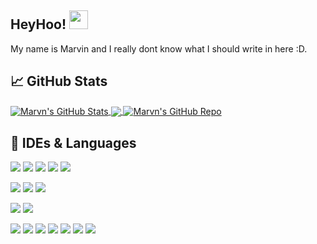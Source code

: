 ## HeyHoo! <img src="https://raw.githubusercontent.com/MartinHeinz/MartinHeinz/master/wave.gif" width="30px">
My name is Marvin and I really dont know what I should write in here :D.

## &#x1f4c8; GitHub Stats
<a href="https://github.com/RealMarvn/RealMarvn">
  <img align="center" src="https://github-readme-stats.vercel.app/api?username=realmarvn&show_icons=true&theme=algolia" alt="Marvn's GitHub Stats" />
</a>

<a href="https://github.com/RealMarvn/RealMarvn">
  <img align="center" src="https://github-readme-stats.vercel.app/api/top-langs/?username=realmarvn&show_icons=true&theme=algolia" />
</a>

<a href="https://github.com/RealMarvn/Java-YouTube-Notifications-Wrapper">
  <img align="center" src="https://github-readme-stats.vercel.app/api/pin/?username=realmarvn&repo=Java-YouTube-Notifications-Wrapper&show_icons=true&theme=algolia" alt="Marvn's GitHub Repo" />
</a>

## 🔧 IDEs & Languages
![](https://img.shields.io/badge/Editor-IntelliJ_IDEA-informational?style=flat&logo=intellij-idea&logoColor=white&color=blue)
![](https://img.shields.io/badge/Editor-Webstorm_IDEA-informational?style=flat&logo=webstorm&logoColor=white&color=blue)
![](https://img.shields.io/badge/Editor-PyCharm_IDEA-informational?style=flat&logo=pycharm&logoColor=white&color=blue)
![](https://img.shields.io/badge/Editor-CLion_IDEA-informational?style=flat&logo=clion&logoColor=white&color=blue)
![](https://img.shields.io/badge/Editor-ZED-informational?style=flat&logo=zedindustries&logoColor=white&color=blue)

![](https://img.shields.io/badge/Tools-Docker-informational?style=flat&logo=docker&logoColor=white&color=blue)
![](https://img.shields.io/badge/Tools-Podman-informational?style=flat&logo=podman&logoColor=white&color=blue)
![](https://img.shields.io/badge/Tools-WordPress-informational?style=flat&logo=wordpress&logoColor=white&color=blue)

![](https://img.shields.io/badge/Libarys-Spring-informational?style=flat&logo=spring&logoColor=white&color=blue)
![](https://img.shields.io/badge/Libarys-React-informational?style=flat&logo=react&logoColor=white&color=blue)

![](https://img.shields.io/badge/Code-C++-informational?style=flat&logo=cplusplus&logoColor=white&color=blue)
![](https://img.shields.io/badge/Code-C-informational?style=flat&logo=c&logoColor=white&color=blue)
![](https://img.shields.io/badge/Code-Java-informational?style=flat&logo=java&logoColor=white&color=blue)
![](https://img.shields.io/badge/Code-Kotlin-informational?style=flat&logo=kotlin&logoColor=white&color=blue)
![](https://img.shields.io/badge/Code-JavaScript-informational?style=flat&logo=javascript&logoColor=white&color=blue)
![](https://img.shields.io/badge/Code-TypeScript-informational?style=flat&logo=typescript&logoColor=white&color=blue)
![](https://img.shields.io/badge/Code-Python-informational?style=flat&logo=python&logoColor=white&color=blue)

